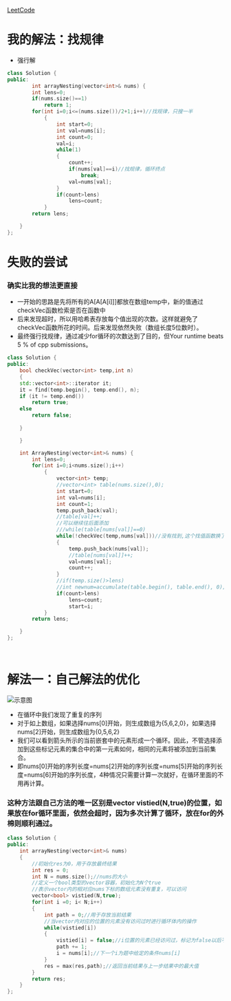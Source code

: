 [LeetCode](https://leetcode-cn.com/problems/array-nesting/description/)

# 我的解法：找规律
- 强行解
```C++
class Solution {
public:
        int arrayNesting(vector<int>& nums) {
        int lens=0;
        if(nums.size()==1)
            return 1;
        for(int i=0;i<=(nums.size())/2+1;i++)//找规律，只搜一半
            {
                int start=0;     
                int val=nums[i];
                int count=0;
                val=i;
                while(1)
                {
                    count++;
                    if(nums[val]==i)//找规律，循环终点
                        break;
                    val=nums[val];
                }
                if(count>lens)
                    lens=count;
            }
        return lens;

    }
};
```

# 失败的尝试
### 确实比我的想法更直接

- 一开始的思路是先将所有的A[A[A[i]]]都放在数组temp中，新的值通过checkVec函数检索是否在函数中
- 后来发现超时，所以用哈希表存放每个值出现的次数。这样就避免了checkVec函数所花的时间。后来发现依然失败（数组长度5位数时）。
- 最终强行找规律，通过减少for循环的次数达到了目的，但Your runtime beats 5 % of cpp submissions。



```c++
class Solution {
public:
    bool checkVec(vector<int> temp,int n)
    {
    std::vector<int>::iterator it;
    it = find(temp.begin(), temp.end(), n);
    if (it != temp.end())
        return true;
    else
        return false;
    
    }

    }

    int ArrayNesting(vector<int>& nums) {
        int lens=0;
        for(int i=0;i<nums.size();i++)
            {
                vector<int> temp;
                //vector<int> table(nums.size(),0);
                int start=0;     
                int val=nums[i];
                int count=1;
                temp.push_back(val);
                //table[val]++;
                //可以继续往后面添加
                ///while(table[nums[val]]==0)
                while(!checkVec(temp,nums[val]))//没有找到,这个找值函数换了很多（二叉树等）依然超时
                {
                    temp.push_back(nums[val]);
                    //table[nums[val]]++;
                    val=nums[val];
                    count++;
                }
                //if(temp.size()>lens)
                //int newnum=accumulate(table.begin(), table.end(), 0);
                if(count>lens)
                    lens=count;
                    start=i;
            }
        return lens;

    }
};




```

# 解法一：自己解法的优化
![示意图](https://pic.leetcode-cn.com/Figures/565/Array_Nesting.PNG)
- 在循环中我们发现了重复的序列
- 对于如上数组，如果选择nums[0]开始，则生成数组为{5,6,2,0}，如果选择nums[2]开始，则生成数组为{0,5,6,2}
- 我们可以看到箭头所示的当前嵌套中的元素形成一个循环。因此，不管选择添加到这些标记元素的集合中的第一元素如何，相同的元素将被添加到当前集合。
- 即nums[0]开始的序列长度=nums[2]开始的序列长度=nums[5]开始的序列长度=nums[6]开始的序列长度，4种情况只需要计算一次就好，在循环里面的不用再计算。
### 这种方法跟自己方法的唯一区别是vector<bool> vistied(N,true)的位置，如果放在for循环里面，依然会超时，因为多次计算了循环，放在for的外棉则顺利通过。
```C++
class Solution {
public:
    int arrayNesting(vector<int>& nums) 
    {
        //初始化res为0，用于存放最终结果
        int res = 0;
        int N = nums.size();//nums的大小
        //定义一个bool类型的vector容器，初始化为N个true
        //表示vector内的相对应nums下标的数组元素没有重复，可以访问
        vector<bool> vistied(N,true);
        for(int i =0; i< N;i++)
        {
            int path = 0;//用于存放当前结果
            //当vector内对应的位置的元素没有访问过时进行循环体内的操作
            while(vistied[i])
            {
                vistied[i] = false;//i位置的元素已经访问过，标记为false以后不能再访问
                path += 1;
                i = nums[i];//下一个i为题中给定的条件nums[i]
            }
            res = max(res,path);//返回当前结果与上一步结果中的最大值
        }
        return res;
    }
};
```